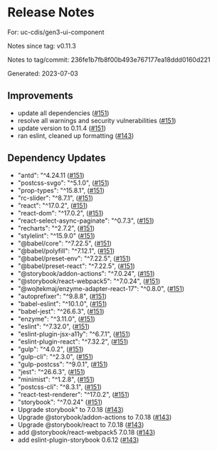 # Release Notes

For: uc-cdis/gen3-ui-component

Notes since tag: v0.11.3

Notes to tag/commit: 236fe1b7fb8f00b493e767177ea18ddd0160d221

Generated: 2023-07-03



## Improvements
  - update all dependencies ([#151](https://github.com/uc-cdis/gen3-ui-component/pull/151)) 
  - resolve all warnings and security vulnerabilities ([#151](https://github.com/uc-cdis/gen3-ui-component/pull/151)) 
  - update version to 0.11.4 ([#151](https://github.com/uc-cdis/gen3-ui-component/pull/151)) 
  - ran eslint, cleaned up formatting ([#143](https://github.com/uc-cdis/gen3-ui-component/pull/143)) 

## Dependency Updates
  - "antd": "^4.24.11 ([#151](https://github.com/uc-cdis/gen3-ui-component/pull/151)) 
  - "postcss-svgo": "^5.1.0", ([#151](https://github.com/uc-cdis/gen3-ui-component/pull/151)) 
  - "prop-types": "^15.8.1", ([#151](https://github.com/uc-cdis/gen3-ui-component/pull/151)) 
  - "rc-slider": "^8.7.1", ([#151](https://github.com/uc-cdis/gen3-ui-component/pull/151)) 
  - "react": "^17.0.2", ([#151](https://github.com/uc-cdis/gen3-ui-component/pull/151)) 
  - "react-dom": "^17.0.2", ([#151](https://github.com/uc-cdis/gen3-ui-component/pull/151)) 
  - "react-select-async-paginate": "^0.7.3", ([#151](https://github.com/uc-cdis/gen3-ui-component/pull/151)) 
  - "recharts": "^2.7.2", ([#151](https://github.com/uc-cdis/gen3-ui-component/pull/151)) 
  - "stylelint": "^15.9.0" ([#151](https://github.com/uc-cdis/gen3-ui-component/pull/151)) 
  - "@babel/core": "^7.22.5", ([#151](https://github.com/uc-cdis/gen3-ui-component/pull/151)) 
  - "@babel/polyfill": "^7.12.1", ([#151](https://github.com/uc-cdis/gen3-ui-component/pull/151)) 
  - "@babel/preset-env": "^7.22.5", ([#151](https://github.com/uc-cdis/gen3-ui-component/pull/151)) 
  - "@babel/preset-react": "^7.22.5", ([#151](https://github.com/uc-cdis/gen3-ui-component/pull/151)) 
  - "@storybook/addon-actions": "^7.0.24", ([#151](https://github.com/uc-cdis/gen3-ui-component/pull/151)) 
  - "@storybook/react-webpack5": "^7.0.24", ([#151](https://github.com/uc-cdis/gen3-ui-component/pull/151)) 
  - "@wojtekmaj/enzyme-adapter-react-17": "^0.8.0", ([#151](https://github.com/uc-cdis/gen3-ui-component/pull/151)) 
  - "autoprefixer": "^9.8.8", ([#151](https://github.com/uc-cdis/gen3-ui-component/pull/151)) 
  - "babel-eslint": "^10.1.0", ([#151](https://github.com/uc-cdis/gen3-ui-component/pull/151)) 
  - "babel-jest": "^26.6.3", ([#151](https://github.com/uc-cdis/gen3-ui-component/pull/151)) 
  - "enzyme": "^3.11.0", ([#151](https://github.com/uc-cdis/gen3-ui-component/pull/151)) 
  - "eslint": "^7.32.0", ([#151](https://github.com/uc-cdis/gen3-ui-component/pull/151)) 
  - "eslint-plugin-jsx-a11y": "^6.7.1", ([#151](https://github.com/uc-cdis/gen3-ui-component/pull/151)) 
  - "eslint-plugin-react": "^7.32.2", ([#151](https://github.com/uc-cdis/gen3-ui-component/pull/151)) 
  - "gulp": "^4.0.2", ([#151](https://github.com/uc-cdis/gen3-ui-component/pull/151)) 
  - "gulp-cli": "^2.3.0", ([#151](https://github.com/uc-cdis/gen3-ui-component/pull/151)) 
  - "gulp-postcss": "^9.0.1", ([#151](https://github.com/uc-cdis/gen3-ui-component/pull/151)) 
  - "jest": "^26.6.3", ([#151](https://github.com/uc-cdis/gen3-ui-component/pull/151)) 
  - "minimist": "^1.2.8", ([#151](https://github.com/uc-cdis/gen3-ui-component/pull/151)) 
  - "postcss-cli": "^8.3.1", ([#151](https://github.com/uc-cdis/gen3-ui-component/pull/151)) 
  - "react-test-renderer": "^17.0.2", ([#151](https://github.com/uc-cdis/gen3-ui-component/pull/151)) 
  - "storybook": "^7.0.24" ([#151](https://github.com/uc-cdis/gen3-ui-component/pull/151)) 
  - Upgrade storybook" to 7.0.18 ([#143](https://github.com/uc-cdis/gen3-ui-component/pull/143)) 
  - Upgrade @storybook/addon-actions to 7.0.18 ([#143](https://github.com/uc-cdis/gen3-ui-component/pull/143)) 
  - Upgrade @storybook/react to 7.0.18 ([#143](https://github.com/uc-cdis/gen3-ui-component/pull/143)) 
  - add @storybook/react-webpack5 7.0.18 ([#143](https://github.com/uc-cdis/gen3-ui-component/pull/143)) 
  - add eslint-plugin-storybook 0.6.12 ([#143](https://github.com/uc-cdis/gen3-ui-component/pull/143)) 

